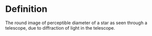 # Definition

The round image of perceptible diameter of a star as seen through a
telescope, due to diffraction of light in the telescope.
